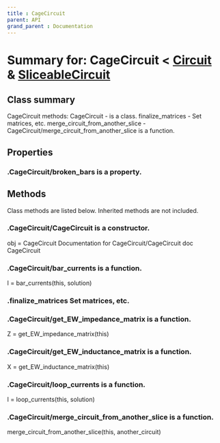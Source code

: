 ```yaml
---
title : CageCircuit
parent: API
grand_parent : Documentation
---
```

# Summary for: **CageCircuit**  < [Circuit](Circuit.html) & [SliceableCircuit](SliceableCircuit.html)

## Class summary

CageCircuit methods:
CageCircuit - is a class.
finalize_matrices - Set matrices, etc.
merge_circuit_from_another_slice - CageCircuit/merge_circuit_from_another_slice is a function.

## Properties

### .CageCircuit/**broken_bars** is a property.


## Methods

Class methods are listed below. Inherited methods are not included.

### .**CageCircuit**/CageCircuit is a constructor.
obj = CageCircuit
Documentation for CageCircuit/CageCircuit
doc CageCircuit

### .CageCircuit/**bar_currents** is a function.
I = bar_currents(this, solution)

### .**finalize_matrices** Set matrices, etc.

### .CageCircuit/**get_EW_impedance_matrix** is a function.
Z = get_EW_impedance_matrix(this)

### .CageCircuit/**get_EW_inductance_matrix** is a function.
X = get_EW_inductance_matrix(this)

### .CageCircuit/**loop_currents** is a function.
I = loop_currents(this, solution)

### .CageCircuit/**merge_circuit_from_another_slice** is a function.
merge_circuit_from_another_slice(this, another_circuit)


